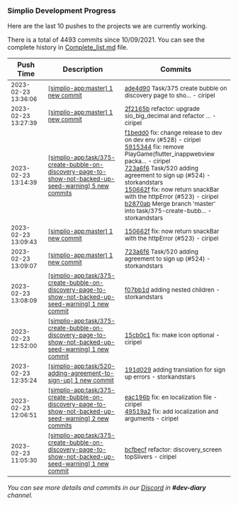 
### Simplio Development Progress

Here are the last 10 pushes to the projects we are currently working.

There is a total of 4493 commits since 10/09/2021. You can see the complete history in
 [Complete_list.md](Complete_list.md) file.

| Push Time | Description | Commits |
| --- | --- | --- |
| <sub>2023-02-23 13:36:06</sub> | <sub>[[simplio-app:master] 1 new commit](https://github.com/SimplioOfficial/simplio-app/commit/ade4d9051b6d5423659bd6bf3d606cac0383007f)</sub> | <sub>[ade4d90](https://github.com/SimplioOfficial/simplio-app/commit/ade4d9051b6d5423659bd6bf3d606cac0383007f) Task/375 create bubble on discovery page to sho... - ciripel</sub> |
| <sub>2023-02-23 13:27:39</sub> | <sub>[[simplio-app:master] 1 new commit](https://github.com/SimplioOfficial/simplio-app/commit/2f2165bd666a32d3e0f407c49262b1f85ae20f49)</sub> | <sub>[2f2165b](https://github.com/SimplioOfficial/simplio-app/commit/2f2165bd666a32d3e0f407c49262b1f85ae20f49) refactor: upgrade sio_big_decimal and refactor ... - ciripel</sub> |
| <sub>2023-02-23 13:14:39</sub> | <sub>[[simplio-app:task/375\-create\-bubble\-on\-discovery\-page\-to\-show\-not\-backed\-up\-seed\-warning] 5 new commits](https://github.com/SimplioOfficial/simplio-app/compare/f07bb1d950e5...b2870ab99e85)</sub> | <sub>[f1bedd0](https://github.com/SimplioOfficial/simplio-app/commit/f1bedd09541100950d672a1c1f2a1f6dc18da308) fix: change release to dev on dev env (#528) - ciripel<br>[5915344](https://github.com/SimplioOfficial/simplio-app/commit/59153443b6990c11363956a1c5e87c7678ee87d3) fix: remove PlayGame(flutter_inappwebview packa... - ciripel<br>[723a6f6](https://github.com/SimplioOfficial/simplio-app/commit/723a6f68bdd66a66d2f28595a02a94bf472ad1df) Task/520 adding agreement to sign up (#524) - storkandstars<br>[150662f](https://github.com/SimplioOfficial/simplio-app/commit/150662f2e2d9da0b5ecc3b8cd219ede089813dc8) fix: now return snackBar with the httpError (#523) - ciripel<br>[b2870ab](https://github.com/SimplioOfficial/simplio-app/commit/b2870ab99e85e8ea7a212de9fc228d5ac5932157) Merge branch 'master' into task/375-create-bubb... - storkandstars</sub> |
| <sub>2023-02-23 13:09:43</sub> | <sub>[[simplio-app:master] 1 new commit](https://github.com/SimplioOfficial/simplio-app/commit/150662f2e2d9da0b5ecc3b8cd219ede089813dc8)</sub> | <sub>[150662f](https://github.com/SimplioOfficial/simplio-app/commit/150662f2e2d9da0b5ecc3b8cd219ede089813dc8) fix: now return snackBar with the httpError (#523) - ciripel</sub> |
| <sub>2023-02-23 13:09:07</sub> | <sub>[[simplio-app:master] 1 new commit](https://github.com/SimplioOfficial/simplio-app/commit/723a6f68bdd66a66d2f28595a02a94bf472ad1df)</sub> | <sub>[723a6f6](https://github.com/SimplioOfficial/simplio-app/commit/723a6f68bdd66a66d2f28595a02a94bf472ad1df) Task/520 adding agreement to sign up (#524) - storkandstars</sub> |
| <sub>2023-02-23 13:08:09</sub> | <sub>[[simplio-app:task/375\-create\-bubble\-on\-discovery\-page\-to\-show\-not\-backed\-up\-seed\-warning] 1 new commit](https://github.com/SimplioOfficial/simplio-app/commit/f07bb1d950e5e7d0a3a01d6d35156ab953804122)</sub> | <sub>[f07bb1d](https://github.com/SimplioOfficial/simplio-app/commit/f07bb1d950e5e7d0a3a01d6d35156ab953804122) adding nested children - storkandstars</sub> |
| <sub>2023-02-23 12:52:00</sub> | <sub>[[simplio-app:task/375\-create\-bubble\-on\-discovery\-page\-to\-show\-not\-backed\-up\-seed\-warning] 1 new commit](https://github.com/SimplioOfficial/simplio-app/commit/15cb0c11c3b3bb856dafb37bbe225cf1506f48ef)</sub> | <sub>[15cb0c1](https://github.com/SimplioOfficial/simplio-app/commit/15cb0c11c3b3bb856dafb37bbe225cf1506f48ef) fix: make icon optional - ciripel</sub> |
| <sub>2023-02-23 12:35:24</sub> | <sub>[[simplio-app:task/520\-adding\-agreement\-to\-sign\-up] 1 new commit](https://github.com/SimplioOfficial/simplio-app/commit/191d029a771087896541f639c6bf9e248b5799a8)</sub> | <sub>[191d029](https://github.com/SimplioOfficial/simplio-app/commit/191d029a771087896541f639c6bf9e248b5799a8) adding translation for sign up errors - storkandstars</sub> |
| <sub>2023-02-23 12:06:51</sub> | <sub>[[simplio-app:task/375\-create\-bubble\-on\-discovery\-page\-to\-show\-not\-backed\-up\-seed\-warning] 2 new commits](https://github.com/SimplioOfficial/simplio-app/compare/bcfbecfe800e...49519a2be71c)</sub> | <sub>[eac196b](https://github.com/SimplioOfficial/simplio-app/commit/eac196bbf4035e71524057ca25ff81b12cfce425) fix: en localization file - ciripel<br>[49519a2](https://github.com/SimplioOfficial/simplio-app/commit/49519a2be71cbcf8b58a0ea820c6fce77299d595) fix: add localization and arguments - ciripel</sub> |
| <sub>2023-02-23 11:05:30</sub> | <sub>[[simplio-app:task/375\-create\-bubble\-on\-discovery\-page\-to\-show\-not\-backed\-up\-seed\-warning] 1 new commit](https://github.com/SimplioOfficial/simplio-app/commit/bcfbecfe800eaaa4a93071825d34817da91349c6)</sub> | <sub>[bcfbecf](https://github.com/SimplioOfficial/simplio-app/commit/bcfbecfe800eaaa4a93071825d34817da91349c6) refactor: discovery_screen topSlivers - ciripel</sub> |

_You can see more details and commits in our [Discord](https://discord.gg/aKhjuwZmdP) in **#dev-diary** channel._
